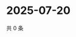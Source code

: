 # 2025-07-20

共 0 条

<!-- BEGIN ZHIHUVIDEO -->
<!-- 最后更新时间 Sun Jul 20 2025 00:13:08 GMT+0800 (China Standard Time) -->

<!-- END ZHIHUVIDEO -->
